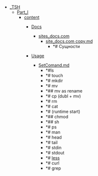 - <a href = "E:\Node_projects\Node_Way\NBase\_Md\_Index\__Closer\_TSH\cat._TSH\dir._TSH.md">_TSH</a>
    - <a href = "E:\Node_projects\Node_Way\NBase\_Md\_Index\__Closer\_TSH\Part_I\cat.Part_I\dir.Part_I.md">Part_I</a>
        - <a href = "E:\Node_projects\Node_Way\NBase\_Md\_Index\__Closer\_TSH\Part_I\content\cat.content\dir.content.md">content</a>
            - <a href = "E:\Node_projects\Node_Way\NBase\_Md\_Index\__Closer\_TSH\Part_I\content\Docs\cat.Docs\dir.Docs.md">Docs</a>
                - <a href = "E:\Node_projects\Node_Way\NBase\_Md\_Index\__Closer\_TSH\Part_I\content\Docs\sites_docs.com\cat.sites_docs.com\dir.sites_docs.com.md">sites_docs.com</a>
                    - <a href = "E:\Node_projects\Node_Way\NBase\_Md\_Index\__Closer\_TSH\Part_I\content\Docs\sites_docs.com\site_docs.com copy.md">site_docs.com copy.md</a>
                        - *# Сущности
                
            
            - <a href = "E:\Node_projects\Node_Way\NBase\_Md\_Index\__Closer\_TSH\Part_I\content\Usage\cat.Usage\dir.Usage.md">Usage</a>
                - <a href = "E:\Node_projects\Node_Way\NBase\_Md\_Index\__Closer\_TSH\Part_I\content\Usage\SetComand.md">SetComand.md</a>
                    - *#ls
                    - *# touch
                    - *# mkdir
                    - *# mv
                    - *## mv as rename
                    - *# cp (dubl + mv)
                    - *# rm 
                    - *# cat
                    - *# (runtime start)
                    - *## chmod 
                    - *## sh
                    - *# ps
                    - *# man 
                    - *# head
                    - *# tail 
                    - *# stdin
                    - *# stdout
                    - *# [less](less/___setcomand.md)
                    - *# curl
                    - *# grep
            
        
    
